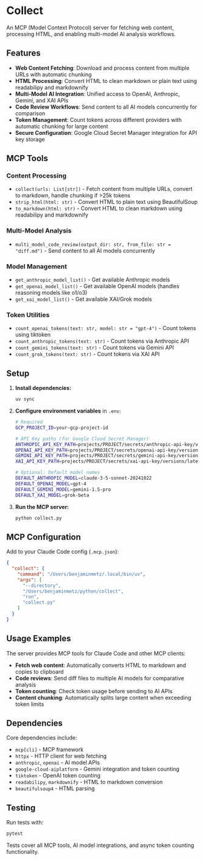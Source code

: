 # Collect

An MCP (Model Context Protocol) server for fetching web content, processing HTML, and enabling multi-model AI analysis workflows.

## Features

- **Web Content Fetching**: Download and process content from multiple URLs with automatic chunking
- **HTML Processing**: Convert HTML to clean markdown or plain text using readabilipy and markdownify
- **Multi-Model AI Integration**: Unified access to OpenAI, Anthropic, Gemini, and XAI APIs
- **Code Review Workflows**: Send content to all AI models concurrently for comparison
- **Token Management**: Count tokens across different providers with automatic chunking for large content
- **Secure Configuration**: Google Cloud Secret Manager integration for API key storage

## MCP Tools

### Content Processing
- `collect(urls: List[str])` - Fetch content from multiple URLs, convert to markdown, handle chunking if >25k tokens
- `strip_html(html: str)` - Convert HTML to plain text using BeautifulSoup
- `to_markdown(html: str)` - Convert HTML to clean markdown using readabilipy and markdownify

### Multi-Model Analysis
- `multi_model_code_review(output_dir: str, from_file: str = "diff.md")` - Send content to all AI models concurrently

### Model Management
- `get_anthropic_model_list()` - Get available Anthropic models
- `get_openai_model_list()` - Get available OpenAI models (handles reasoning models like o1/o3)
- `get_xai_model_list()` - Get available XAI/Grok models

### Token Utilities
- `count_openai_tokens(text: str, model: str = "gpt-4")` - Count tokens using tiktoken
- `count_anthropic_tokens(text: str)` - Count tokens via Anthropic API
- `count_gemini_tokens(text: str)` - Count tokens via Gemini API
- `count_grok_tokens(text: str)` - Count tokens via XAI API

## Setup

1. **Install dependencies:**
   ```bash
   uv sync
   ```

2. **Configure environment variables** in `.env`:
   ```bash
   # Required
   GCP_PROJECT_ID=your-gcp-project-id
   
   # API Key paths (for Google Cloud Secret Manager)
   ANTHROPIC_API_KEY_PATH=projects/PROJECT/secrets/anthropic-api-key/versions/latest
   OPENAI_API_KEY_PATH=projects/PROJECT/secrets/openai-api-key/versions/latest
   GEMINI_API_KEY_PATH=projects/PROJECT/secrets/gemini-api-key/versions/latest
   XAI_API_KEY_PATH=projects/PROJECT/secrets/xai-api-key/versions/latest
   
   # Optional: Default model names
   DEFAULT_ANTHROPIC_MODEL=claude-3-5-sonnet-20241022
   DEFAULT_OPENAI_MODEL=gpt-4
   DEFAULT_GEMINI_MODEL=gemini-1.5-pro
   DEFAULT_XAI_MODEL=grok-beta
   ```

3. **Run the MCP server:**
   ```bash
   python collect.py
   ```

## MCP Configuration

Add to your Claude Code config (`.mcp.json`):
```json
{
  "collect": {
    "command": "/Users/benjaminmetz/.local/bin/uv",
    "args": [
      "--directory",
      "/Users/benjaminmetz/python/collect",
      "run",
      "collect.py"
    ]
  }
}
```

## Usage Examples

The server provides MCP tools for Claude Code and other MCP clients:

- **Fetch web content**: Automatically converts HTML to markdown and copies to clipboard
- **Code reviews**: Send diff files to multiple AI models for comparative analysis
- **Token counting**: Check token usage before sending to AI APIs
- **Content chunking**: Automatically splits large content when exceeding token limits

## Dependencies

Core dependencies include:
- `mcp[cli]` - MCP framework
- `httpx` - HTTP client for web fetching
- `anthropic`, `openai` - AI model APIs
- `google-cloud-aiplatform` - Gemini integration and token counting
- `tiktoken` - OpenAI token counting
- `readabilipy`, `markdownify` - HTML to markdown conversion
- `beautifulsoup4` - HTML parsing

## Testing

Run tests with:
```bash
pytest
```

Tests cover all MCP tools, AI model integrations, and async token counting functionality.
